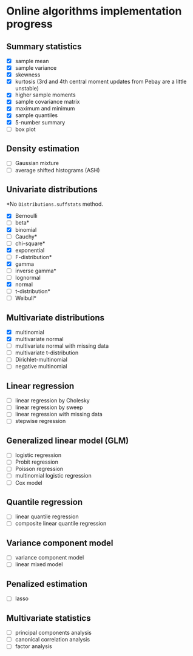 # Online algorithms implementation progress

## Summary statistics

* [x] sample mean
* [x] sample variance
* [x] skewness
* [x] kurtosis (3rd and 4th central moment updates from Pebay are a little unstable)
* [x] higher sample moments
* [x] sample covariance matrix
* [x] maximum and minimum
* [x] sample quantiles
* [x] 5-number summary
* [ ] box plot

## Density estimation

* [ ] Gaussian mixture
* [ ] average shifted histograms (ASH)

## Univariate distributions

 *No `Distributions.suffstats` method.

* [x] Bernoulli
* [ ] beta*
* [x] binomial
* [ ] Cauchy*
* [ ] chi-square*
* [x] exponential
* [ ] F-distribution*
* [x] gamma
* [ ] inverse gamma*
* [ ] lognormal
* [x] normal
* [ ] t-distribution*
* [ ] Weibull*

## Multivariate distributions

* [x] multinomial
* [x] multivariate normal 
* [ ] multivariate normal with missing data
* [ ] multivariate t-distribution
* [ ] Dirichlet-multinomial
* [ ] negative multinomial

## Linear regression

* [ ] linear regression by Cholesky
* [ ] linear regression by sweep
* [ ] linear regression with missing data
* [ ] stepwise regression

## Generalized linear model (GLM)

* [ ] logistic regression
* [ ] Probit regression
* [ ] Poisson regression
* [ ] multinomial logistic regression
* [ ] Cox model

## Quantile regression

* [ ] linear quantile regression
* [ ] composite linear quantile regression

## Variance component model

* [ ] variance component model
* [ ] linear mixed model

## Penalized estimation

* [ ] lasso

## Multivariate statistics

* [ ] principal components analysis
* [ ] canonical correlation analysis
* [ ] factor analysis
